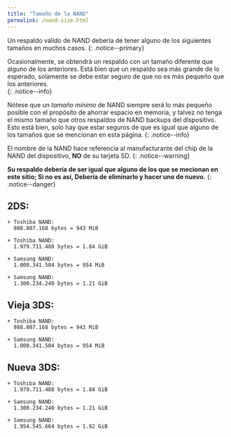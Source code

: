 ```yaml
---
title: "Tamaño de la NAND"
permalink: /nand-size.html
---
```


Un respaldo válido de NAND debería de tener alguno de los siguientes tamaños en muchos casos.
{: .notice--primary}

Ocasionalmente, se obtendrá un respaldo con un tamaño diferente que alguno de los anteriores. Está bien que un respaldo sea más grande de lo esperado, solamente se debe estar seguro de que no es más pequeño que los anteriores.  
{: .notice--info}

Nótese que un *tamaño mínimo* de NAND siempre será lo más pequeño posible con el propósito de ahorrar espacio en memoria, y talvez no tenga el mismo tamaño que otros respaldos de NAND backups del dispositivo. Esto está bien, solo hay que estar seguros de que es igual que alguno de los tamaños que se mencionan en esta página.
{: .notice--info}

El nombre de la NAND  hace referencia al manufacturante del chip de la NAND del dispositivo, **NO** de su tarjeta SD.
{: .notice--warning}

**Su respaldo debería de ser igual que alguno de los que se mecionan en este sitio; Si no es así, Debería de eliminarlo y hacer uno de nuevo.**
{: .notice--danger}

## 2DS:    

    + Toshiba NAND:     
      988.807.168 bytes = 943 MiB    

    + Toshiba NAND:    
      1.979.711.488 bytes = 1.84 GiB    

    + Samsung NAND:    
      1.000.341.504 bytes = 954 MiB    

    + Samsung NAND:    
      1.300.234.240 bytes = 1.21 GiB    

## Vieja 3DS:    

    + Toshiba NAND:     
      988.807.168 bytes = 943 MiB    

    + Samsung NAND:    
      1.000.341.504 bytes = 954 MiB    

## Nueva 3DS:    

    + Toshiba NAND:    
      1.979.711.488 bytes = 1.84 GiB    

    + Samsung NAND:    
      1.300.234.240 bytes = 1.21 GiB    

    + Samsung NAND:
      1.954.545.664 bytes = 1.82 GiB
